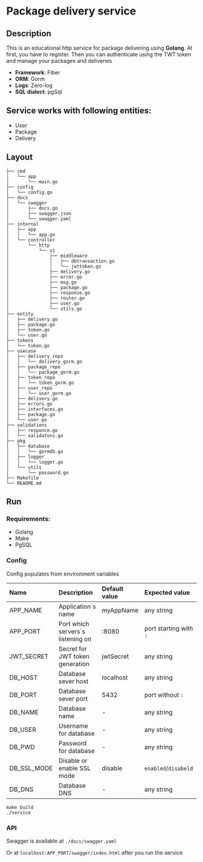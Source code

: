 # Package delivery service

## Description

This is an educational http service for package delivering using **Golang**.
At first, you have to register. Then you can authenticate using the TWT token and manage your packages and deliveries

* **Framework**: Fiber
* **ORM**: Gorm
* **Logs**: Zero-log
* **SQL dialect**: pgSql

## Service works with following entities:

* User
* Package
* Delivery

## Layout

```tree
├── cmd
│   └── app
│       └── main.go
├── config
│   └── config.go
├── docs
│   └── swagger
│       ├── docs.go
│       ├── swagger.json
│       └── swagger.yaml
├── internal
│   ├── app
│   │   └── app.go
│   └── controller
│       └── http
│           └── v1
│               ├── middleware
│               │   ├── dbtransaction.go
│               │   └── jwttoken.go   
│               ├── delivery.go
│               ├── error.go
│               ├── msg.go
│               ├── package.go
│               ├── response.go
│               ├── router.go
│               ├── user.go
│               └── utils.go
├── entity
│   ├── delivery.go
│   ├── package.go
│   ├── token.go
│   └── user.go
├── tokens
│   └── token.go
├── usecase
│   ├── delivery_repo
│   │   └── delivery_gorm.go
│   ├── package_repo
│   │   └── package_gorm.go
│   ├── token_repo
│   │   └── token_gorm.go
│   ├── user_repo
│   │   └── user_gorm.go
│   ├── delivery.go
│   ├── errors.go
│   ├── interfaces.go
│   ├── package.go
│   └── user.go
├── validations
│   ├── responce.go
│   └── validatons.go
├── pkg
│   ├── database
│   │   └── gormdb.go
│   ├── logger
│   │   └── logger.go
│   └── utils
│       └── password.go
├── Makefile
└── README.md
```

## Run

### Requirements:

* Golang
* Make
* PgSQL

### Config

Config populates from environment variables

| Name        | Description                       | Default value | Expected value         | Requiered |
|:------------|:----------------------------------|:--------------|:-----------------------|:---------:|
| APP_NAME    | Application`s name                | myAppName     | any string             |    ✔️     |
| APP_PORT    | Port which servers`s listening on | :8080         | port starting with `:` |    ✔️     |
| JWT_SECRET  | Secret for JWT token generation   | jwtSecret     | any string             |    ✔️     |
| DB_HOST     | Database sever host               | localhost     | any string             |    ✔️     |
| DB_PORT     | Database sever port               | 5432          | port without `:`       |    ✔️     |
| DB_NAME     | Database name                     | -             | any string             |    ✔️     |
| DB_USER     | Username for database             | -             | any string             |    ✔️     |
| DB_PWD      | Password for database             | -             | any string             |    ✔️     |
| DB_SSL_MODE | Disable or enable SSL mode        | disable       | `enabled`/`disabeld`   |    ✔️     |
| DB_DNS      | Database DNS                      | -             | any string             |     ❌     |


```Shell
make build
./service
```
### API

Swagger is available at `./docs/swagger.yaml`

Or at `localhost:APP_PORT/swagger/index.html` after you run the service

